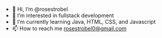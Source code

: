 - 👋 Hi, I’m @rosestrobel
- 👀 I’m interested in fullstack development
- 🌱 I’m currently learning Java, HTML, CSS, and Javascript
- 📫 How to reach me rosestrobel0@gmail.com

<!---
rosestrobel/rosestrobel is a ✨ special ✨ repository because its `README.md` (this file) appears on your GitHub profile.
You can click the Preview link to take a look at your changes.
--->
